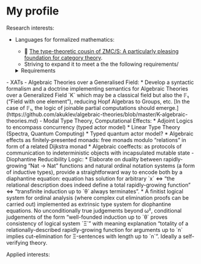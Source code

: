 My profile
==========

Research interests:
- Languages for formalized mathematics:
   * 🔭 [The type-theoretic cousin of ZMC/S: A particularly pleasing foundation for category theory](https://github.com/akuklev/QIITs-in-Cedille).
   * Striving to expand it to meet a the the following requirements/ 
  <details>
  <summary>Requirements</summary>
 
  1. Nice handling of constructive Concrete Mathematics, Real Analysis, Basic Linear, Commutative and Universal Algebra, (non-higher) Category Theory
  2. Support LEM and set-level AC as modalities. Ideally, also weaker forms of AC, nameley Dependent Choice and Ultrafilter Lemma.
  3. (ideally) Eat itself (“The Gentle Art of Levitation” kind) and support Higher Category Theory
 
  Technically, (1) requires:
  1. Enough Univalent Universes and QIITs, in particular:
     * Unordered collections (unordered tuples, lists, finite sets, etc.)
     * Cauchy Reals and Partiality Monad
     * FOLDS-models satisfying higher structure identity principle
  2. Have or fake subset types, support algebraic ornaments with implicit conversions
  3. Have proper “large” categories and ZMC/S-style handling of smallness, enough commulativity to prove a nice version of Yoneda
  
  We don't know yet, how to implement (3), but having enough quotient-inductive-inductive-recursive types to have initial algebras for all XATs is certainly a start. Perhaps having Equaliser Coinductive Types (dual of QITs) containing a form of strict equality in disguise, should be enough to define higher functors.
</details>
- XATs
- Algebraic Theories over a Generalised Field:
    * Develop a syntactic formalism and a doctrine implementing semantics for Algebraic Theories over a Generalized Field `K` which may be a classical field but also the 𝔽₁ (“Field with one element”), reducing Hopf Algebras to Groups, etc. [In the case of 𝔽₁, the logic of joinable partial computations should emerge.](https://github.com/akuklev/algebraic-theories/blob/master/K-algebraic-theories.md)
- Modal Type Theory, Computational Effects:
    * Adjoint Logics to encompass concurrency (typed actor model)
    * Linear Type Theory (Spectra, Quantum Computing)
    * Typed quantum actor model?
    * Algebraic effects as finitely-presented monads: free monads modulo “relations” in form of a related Dijkstra monad
    * Algebraic coeffects: as protocols of communication to indeterministic objects with incapsulated mutable state
- Diophantine Reducibility Logic:
    * Elaborate on duality between rapidly-growing “Nat -> Nat” functions and natural ordinal notation systems (a form of inductive types), provide a straightforward way to encode both by a diaphantine equation: equation has solution for arbitrary `x` ⇔ “the relational description does indeed define a total rapidly-growing function” ⇔ “transfinite induction up to `θ` always terminates”.  
    * A finitist logical system for ordinal analysis (where complex cut elimination proofs can be carried out) implemented as extrinsic type system for diophantine equations. No unconditionally true judgements beyond ω², conditional judgements of the form “well-founded induction up to `θ` proves consistency of logical system `Ξ`” with meaning explanation “totality of a relationally-described rapidly-growing function for arguments up to `n` implies cut-elimination for Ξ-sentences with length up to `n`”. Ideally a self-verifying theory.

Applied interests:
<!--
- 👯 I’m looking to collaborate on ...
- 🤔 I’m looking for help with ...

-->
